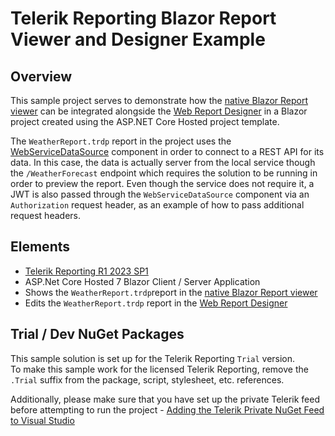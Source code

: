 # Telerik Reporting Blazor Report Viewer and Designer Example

## Overview

This sample project serves to demonstrate how the [native Blazor Report viewer](https://docs.telerik.com/reporting/embedding-reports/display-reports-in-applications/web-application/native-blazor-report-viewer/overview) can be integrated alongside the [Web Report Designer](https://docs.telerik.com/reporting/designing-reports/report-designer-tools/web-report-designer/overview) in a Blazor project created using the ASP.NET Core Hosted project template.

The `WeatherReport.trdp` report in the project uses the [WebServiceDataSource](https://docs.telerik.com/reporting/designing-reports/connecting-to-data/data-source-components/webservicedatasource-component/overview) component in order to connect to a REST API for its data. In this case, the data is actually server from the local service though the `/WeatherForecast` endpoint which requires the solution to be running in order to preview the report. Even though the service does not require it, a JWT is also passed through the `WebServiceDataSource` component via an `Authorization` request header, as an example of how to pass additional request headers.

## Elements

- [Telerik Reporting R1 2023 SP1](https://www.telerik.com/support/whats-new/reporting/release-history/progress-telerik-reporting-r1-2023-sp1-17-0-23-315)
- ASP.Net Core Hosted 7 Blazor Client / Server Application
- Shows the `WeatherReport.trdp`report in the [native Blazor Report viewer](https://docs.telerik.com/reporting/embedding-reports/display-reports-in-applications/web-application/native-blazor-report-viewer/overview)
- Edits the `WeatherReport.trdp` report in the [Web Report Designer](https://docs.telerik.com/reporting/designing-reports/report-designer-tools/web-report-designer/overview)

## Trial / Dev NuGet Packages

This sample solution is set up for the Telerik Reporting `Trial` version.</br>
To make this sample work for the licensed Telerik Reporting, remove the `.Trial` suffix from the package, script, stylesheet, etc. references.

Additionally, please make sure that you have set up the private Telerik feed before attempting to run the project - [Adding the Telerik Private NuGet Feed to Visual Studio](https://docs.telerik.com/reporting/getting-started/installation/adding-private-nuget-feed)
